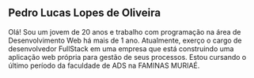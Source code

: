 ## Pedro Lucas Lopes de Oliveira

Olá! Sou um jovem de 20 anos e trabalho com programação na área de Desenvolvimento Web há mais de 1 ano. Atualmente, exerço o cargo de desenvolvedor FullStack em uma empresa que está construindo uma aplicação web própria para gestão de seus processos. Estou cursando o último período da faculdade de ADS na FAMINAS MURIAÉ.


